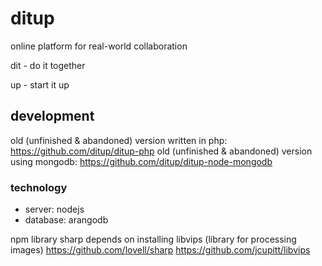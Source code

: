 # ditup
online platform for real-world collaboration

dit - do it together

up - start it up

## development

old (unfinished & abandoned) version written in php: https://github.com/ditup/ditup-php
old (unfinished & abandoned) version using mongodb: https://github.com/ditup/ditup-node-mongodb

### technology
* server: nodejs
* database: arangodb

npm library sharp depends on installing libvips (library for processing images)
https://github.com/lovell/sharp
https://github.com/jcupitt/libvips
